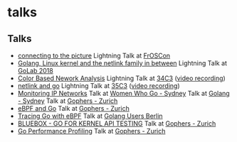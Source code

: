 talks
=====


Talks
-----

- [connecting to the picture](https://github.com/florianl/talks/blob/master/2015-FrOSCon-connectingToThePicture.pdf)
  Lightning Talk at [FrOSCon](https://www.froscon.de/)
- [Golang, Linux kernel and the netlink family in between](https://github.com/florianl/talks/blob/master/2018-golab-netlink.pdf)
  Lightning Talk at [GoLab 2018](https://www.golab.io/)
- [Color Based Nework Analysis](https://github.com/florianl/talks/blob/master/2017-34c3-colorbasedanalysis.pdf)
  Lightning Talk at [34C3](https://events.ccc.de/congress/2017/wiki/index.php)
  ([video recording](https://media.ccc.de/v/34c3-9256-lightning_talks_day_2#t=2392))
- [netlink and go](https://github.com/florianl/talks/blob/master/2018-35c3-NetlinkAndGo.pdf)
  Lightning Talk at [35C3](https://events.ccc.de/congress/2018/wiki/index.php)
  ([video recording](https://media.ccc.de/v/35c3-9567-lightning_talks_day_3#t=1081))
- [Monitoring IP Networks](https://github.com/florianl/talks/blob/master/2019-syd-MonitoringIPNetworks.pdf)
  Talk at [Women Who Go - Sydney](https://www.meetup.com/Women-Who-Go-Sydney/events/261093910/)
  Talk at [Golang - Sydney](https://www.meetup.com/golang-syd/events/260434333/)
  Talk at [Gophers - Zurich](https://www.meetup.com/Zurich-Gophers/events/262249606/)
- [eBPF and Go](https://github.com/florianl/talks/blob/master/2020-zrh-ebpfAndGo.pdf)
  Talk at [Gophers - Zurich](https://www.meetup.com/Zurich-Gophers/events/267144500/)
- [Tracing Go with eBPF](https://github.com/florianl/talks/blob/master/2021-ber-tracingGoWithEbpf.pdf)
  Talk at [Golang Users Berlin](https://www.meetup.com/golang-users-berlin/events/278113151/)
- [BLUEBOX - GO FOR KERNEL API TESTING](https://github.com/florianl/talks/blob/master/2022-zrh-bluebox-GoForKernelAPITesting.pdf)
  Talk at [Gophers - Zurich](https://www.meetup.com/zurich-gophers/events/286220523/)
- [Go Performance Profiling](https://github.com/florianl/talks/blob/master/2022-zrh-goperf.pdf)
  Talk at [Gophers - Zurich](https://www.meetup.com/zurich-gophers/events/289545102/)
